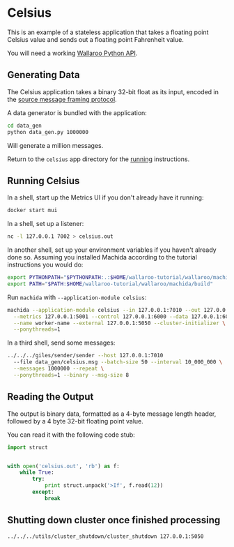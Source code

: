# Celsius

This is an example of a stateless application that takes a floating point Celsius value and sends out a floating point Fahrenheit value.

You will need a working [Wallaroo Python API](/book/python/intro.md).

## Generating Data

The Celsius application takes a binary 32-bit float as its input, encoded in the [source message framing protocol](/book/appendix/writing-your-own-feed.md#source-message-framing-protocol).

A data generator is bundled with the application:

```bash
cd data_gen
python data_gen.py 1000000
```

Will generate a million messages.

Return to the `celsius` app directory for the [running](#running) instructions.

## Running Celsius

In a shell, start up the Metrics UI if you don't already have it running:

```bash
docker start mui
```

In a shell, set up a listener:

```bash
nc -l 127.0.0.1 7002 > celsius.out
```

In another shell, set up your environment variables if you haven't already done so. Assuming you installed Machida according to the tutorial instructions you would do:

```bash
export PYTHONPATH="$PYTHONPATH:.:$HOME/wallaroo-tutorial/wallaroo/machida"
export PATH="$PATH:$HOME/wallaroo-tutorial/wallaroo/machida/build"
```

Run `machida` with `--application-module celsius`:

```bash
machida --application-module celsius --in 127.0.0.1:7010 --out 127.0.0.1:7002 \
  --metrics 127.0.0.1:5001 --control 127.0.0.1:6000 --data 127.0.0.1:6001 \
  --name worker-name --external 127.0.0.1:5050 --cluster-initializer \
  --ponythreads=1
```

In a third shell, send some messages:

```bash
../../../giles/sender/sender --host 127.0.0.1:7010 
  --file data_gen/celsius.msg --batch-size 50 --interval 10_000_000 \
  --messages 1000000 --repeat \
  --ponythreads=1 --binary --msg-size 8
```

## Reading the Output

The output is binary data, formatted as a 4-byte message length header, followed by a 4 byte 32-bit floating point value.

You can read it with the following code stub:

```python
import struct


with open('celsius.out', 'rb') as f:
    while True:
        try:
            print struct.unpack('>If', f.read(12))
        except:
            break
```

## Shutting down cluster once finished processing

```bash
../../../utils/cluster_shutdown/cluster_shutdown 127.0.0.1:5050
```

